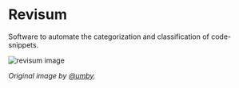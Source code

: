# Revisum

Software to automate the categorization and classification of code-snippets.

![revisum image](https://i.imgur.com/4jRZESa.jpg)

*Original image by [@umby](https://unsplash.com/photos/FewHpO4VC9Y).*
